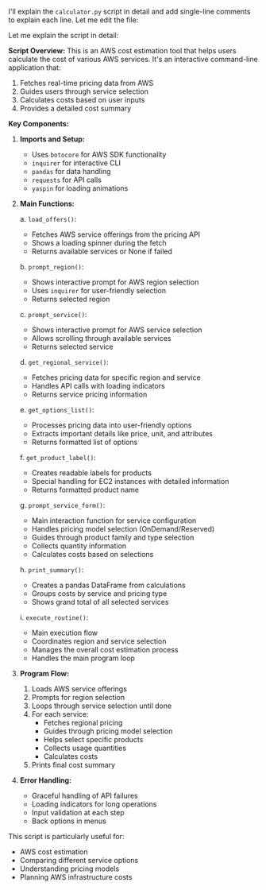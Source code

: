 I'll explain the `calculator.py` script in detail and add single-line comments to explain each line. Let me edit the file:

Let me explain the script in detail:

**Script Overview:**
This is an AWS cost estimation tool that helps users calculate the cost of various AWS services. It's an interactive command-line application that:
1. Fetches real-time pricing data from AWS
2. Guides users through service selection
3. Calculates costs based on user inputs
4. Provides a detailed cost summary

**Key Components:**

1. **Imports and Setup:**
   - Uses `botocore` for AWS SDK functionality
   - `inquirer` for interactive CLI
   - `pandas` for data handling
   - `requests` for API calls
   - `yaspin` for loading animations

2. **Main Functions:**

   a. `load_offers()`:
   - Fetches AWS service offerings from the pricing API
   - Shows a loading spinner during the fetch
   - Returns available services or None if failed

   b. `prompt_region()`:
   - Shows interactive prompt for AWS region selection
   - Uses `inquirer` for user-friendly selection
   - Returns selected region

   c. `prompt_service()`:
   - Shows interactive prompt for AWS service selection
   - Allows scrolling through available services
   - Returns selected service

   d. `get_regional_service()`:
   - Fetches pricing data for specific region and service
   - Handles API calls with loading indicators
   - Returns service pricing information

   e. `get_options_list()`:
   - Processes pricing data into user-friendly options
   - Extracts important details like price, unit, and attributes
   - Returns formatted list of options

   f. `get_product_label()`:
   - Creates readable labels for products
   - Special handling for EC2 instances with detailed information
   - Returns formatted product name

   g. `prompt_service_form()`:
   - Main interaction function for service configuration
   - Handles pricing model selection (OnDemand/Reserved)
   - Guides through product family and type selection
   - Collects quantity information
   - Calculates costs based on selections

   h. `print_summary()`:
   - Creates a pandas DataFrame from calculations
   - Groups costs by service and pricing type
   - Shows grand total of all selected services

   i. `execute_routine()`:
   - Main execution flow
   - Coordinates region and service selection
   - Manages the overall cost estimation process
   - Handles the main program loop

3. **Program Flow:**
   1. Loads AWS service offerings
   2. Prompts for region selection
   3. Loops through service selection until done
   4. For each service:
      - Fetches regional pricing
      - Guides through pricing model selection
      - Helps select specific products
      - Collects usage quantities
      - Calculates costs
   5. Prints final cost summary

4. **Error Handling:**
   - Graceful handling of API failures
   - Loading indicators for long operations
   - Input validation at each step
   - Back options in menus

This script is particularly useful for:
- AWS cost estimation
- Comparing different service options
- Understanding pricing models
- Planning AWS infrastructure costs
